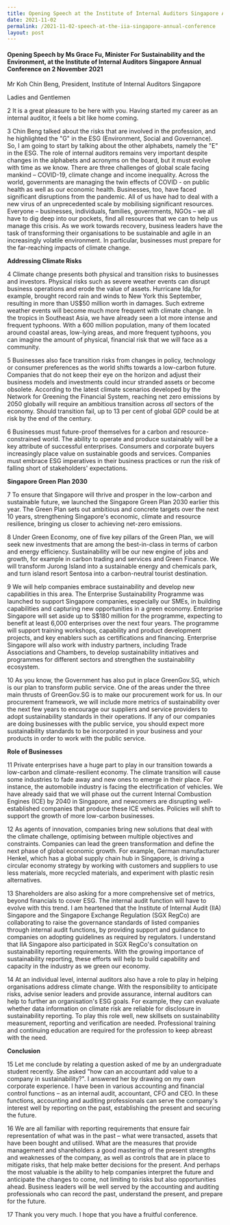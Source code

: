 ```yaml
---
title: Opening Speech at the Institute of Internal Auditors Singapore Annual Conference - Ms Grace Fu
date: 2021-11-02
permalink: /2021-11-02-speech-at-the-iia-singapore-annual-conference
layout: post
---
```

#### Opening Speech by Ms Grace Fu, Minister For Sustainability and the Environment, at the Institute of Internal Auditors Singapore Annual Conference on 2 November 2021  

Mr Koh Chin Beng, President, Institute of Internal Auditors Singapore  

Ladies and Gentlemen  

2 It is a great pleasure to be here with you. Having started my career as an internal auditor, it feels a bit like home coming.  

3 Chin Beng talked about the risks that are involved in the profession, and he highlighted the &quot;G&quot; in the ESG (Environment, Social and Governance). So, I am going to start by talking about the other alphabets, namely the &quot;E&quot; in the ESG. The role of internal auditors remains very important despite changes in the alphabets and acronyms on the board, but it must evolve with time as we know. There are three challenges of global scale facing mankind – COVID-19, climate change and income inequality. Across the world, governments are managing the twin effects of COVID - on public health as well as our economic health. Businesses, too, have faced significant disruptions from the pandemic. All of us have had to deal with a new virus of an unprecedented scale by mobilising significant resources. Everyone – businesses, individuals, families, governments, NGOs – we all have to dig deep into our pockets, find all resources that we can to help us manage this crisis. As we work towards recovery, business leaders have the task of transforming their organisations to be sustainable and agile in an increasingly volatile environment. In particular, businesses must prepare for the far-reaching impacts of climate change.  

**Addressing Climate Risks**  

4  Climate change presents both physical and transition risks to businesses and investors. Physical risks such as severe weather events can disrupt business operations and erode the value of assets. Hurricane Ida,for example, brought record rain and winds to New York this September, resulting in more than US$50 million worth in damages. Such extreme weather events will become much more frequent with climate change. In the tropics in Southeast Asia, we have already seen a lot more intense and frequent typhoons. With a 600 million population, many of them located around coastal areas, low-lying areas, and more frequent typhoons, you can imagine the amount of physical, financial risk that we will face as a community.  

5 Businesses also face transition risks from changes in policy, technology or consumer preferences as the world shifts towards a low-carbon future. Companies that do not keep their eye on the horizon and adjust their business models and investments could incur stranded assets or become obsolete. According to the latest climate scenarios developed by the Network for Greening the Financial System, reaching net zero emissions by 2050 globally will require an ambitious transition across _all_ sectors of the economy. Should transition fail, up to 13 per cent of global GDP could be at risk by the end of the century.  

6 Businesses must future-proof themselves for a carbon and resource-constrained world. The ability to operate and produce sustainably will be a key attribute of successful enterprises. Consumers and corporate buyers increasingly place value on sustainable goods and services. Companies must embrace ESG imperatives in their business practices or run the risk of falling short of stakeholders&#39; expectations.  

**Singapore Green Plan 2030**  

7 To ensure that Singapore will thrive and prosper in the low-carbon and sustainable future, we launched the Singapore Green Plan 2030 earlier this year. The Green Plan sets out ambitious and concrete targets over the next 10 years, strengthening Singapore&#39;s economic, climate and resource resilience, bringing us closer to achieving net-zero emissions.  

8 Under Green Economy, one of five key pillars of the Green Plan, we will seek new investments that are among the best-in-class in terms of carbon and energy efficiency. Sustainability will be our new engine of jobs and growth, for example in carbon trading and services and Green Finance. We will transform Jurong Island into a sustainable energy and chemicals park, and turn island resort Sentosa into a carbon-neutral tourist destination.  

9 We will help companies embrace sustainability and develop new capabilities in this area. The Enterprise Sustainability Programme was launched to support Singapore companies, especially our SMEs, in building capabilities and capturing new opportunities in a green economy. Enterprise Singapore will set aside up to S$180 million for the programme, expecting to benefit at least 6,000 enterprises over the next four years. The programme will support training workshops, capability and product development projects, and key enablers such as certifications and financing. Enterprise Singapore will also work with industry partners, including Trade Associations and Chambers, to develop sustainability initiatives and programmes for different sectors and strengthen the sustainability ecosystem.  

10 As you know, the Government has also put in place GreenGov.SG, which is our plan to transform public service. One of the areas under the three main thrusts of GreenGov.SG is to make our procurement work for us. In our procurement framework, we will include more metrics of sustainability over the next few years to encourage our suppliers and service providers to adopt sustainability standards in their operations. If any of our companies are doing businesses with the public service, you should expect more sustainability standards to be incorporated in your business and your products in order to work with the public service.  

**Role of Businesses**  

11 Private enterprises have a huge part to play in our transition towards a low-carbon and climate-resilient economy. The climate transition will cause some industries to fade away and new ones to emerge in their place. For instance, the automobile industry is facing the electrification of vehicles. We have already said that we will phase out the current Internal Combustion Engines (ICE) by 2040 in Singapore, and newcomers are disrupting well-established companies that produce these ICE vehicles. Policies will shift to support the growth of more low-carbon businesses.  

12 As agents of innovation, companies bring new solutions that deal with the climate challenge, optimising between multiple objectives and constraints. Companies can lead the green transformation and define the next phase of global economic growth. For example, German manufacturer Henkel, which has a global supply chain hub in Singapore, is driving a circular economy strategy by working with customers and suppliers to use less materials, more recycled materials, and experiment with plastic resin alternatives.  

13 Shareholders are also asking for a more comprehensive set of metrics, beyond financials to cover ESG. The internal audit function will have to evolve with this trend. I am heartened that the Institute of Internal Audit (IIA) Singapore and the Singapore Exchange Regulation (SGX RegCo) are collaborating to raise the governance standards of listed companies through internal audit functions, by providing support and guidance to companies on adopting guidelines as required by regulators. I understand that IIA Singapore also participated in SGX RegCo&#39;s consultation on sustainability reporting requirements. With the growing importance of sustainability reporting, these efforts will help to build capability and capacity in the industry as we green our economy.  

14 At an individual level, internal auditors also have a role to play in helping organisations address climate change. With the responsibility to anticipate risks, advise senior leaders and provide assurance, internal auditors can help to further an organisation&#39;s ESG goals. For example, they can evaluate whether data information on climate risk are reliable for disclosure in sustainability reporting. To play this role well, new skillsets on sustainability measurement, reporting and verification are needed. Professional training and continuing education are required for the profession to keep abreast with the need.  

**Conclusion**  

15 Let me conclude by relating a question asked of me by an undergraduate student recently. She asked &quot;how can an accountant add value to a company in sustainability?&quot;. I answered her by drawing on my own corporate experience. I have been in various accounting and financial control functions – as an internal audit, accountant, CFO and CEO. In these functions, accounting and auditing professionals can serve the company&#39;s interest well by reporting on the past, establishing the present and securing the future.  

16 We are all familiar with reporting requirements that ensure fair representation of what was in the past – what were transacted, assets that have been bought and utilised. What are the measures that provide management and shareholders a good mastering of the present strengths and weaknesses of the company, as well as controls that are in place to mitigate risks, that help make better decisions for the present. And perhaps the most valuable is the ability to help companies interpret the future and anticipate the changes to come, not limiting to risks but also opportunities ahead. Business leaders will be well served by the accounting and auditing professionals who can record the past, understand the present, and prepare for the future.  

17 Thank you very much. I hope that you have a fruitful conference.  

